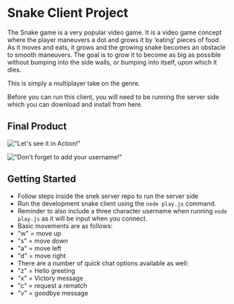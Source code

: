 # Snake Client Project

The Snake game is a very popular video game. It is a video game concept where the player maneuvers a dot and grows it by ‘eating’ pieces of food. As it moves and eats, it grows and the growing snake becomes an obstacle to smooth maneuvers. The goal is to grow it to become as big as possible without bumping into the side walls, or bumping into itself, upon which it dies.

This is simply a multiplayer take on the genre.

Before you can run this client, you will need to be running the server side which you can download and install from here. 

## Final Product

!["Let's see it in Action!"](https://user-images.githubusercontent.com/88684369/155362092-e3f8b0dc-f173-4a44-8f7b-c70712053cce.png")

!["Don't forget to add your username!"](https://user-images.githubusercontent.com/88684369/155362110-240d4d51-0814-421a-a121-8a451cb6a28a.png")

 
## Getting Started

- Follow steps inside the snek server repo to run the server side
- Run the development snake client using the `node play.js` command.
- Reminder to also include a three character username when running `node play.js` as it will be input when you connect.
- Basic movements are as follows:
- "w" = move up
- "s" = move down
- "a" = move left
- "d" = move right
- There are a number of quick chat options available as well:
- "z" = Hello greeting
- "x" = Victory message
- "c" = request a rematch
- "v" = goodbye message
